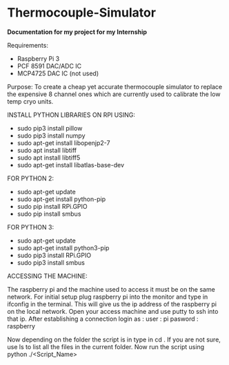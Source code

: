 # Thermocouple-Simulator
**Documentation for my project for my Internship**

Requirements:
* Raspberry Pi 3
* PCF 8591 DAC/ADC IC
* MCP4725 DAC IC (not used)

Purpose:
To create a cheap yet accurate thermocouple simulator to replace the expensive 8 channel ones which are currently used to calibrate the low temp cryo units.

INSTALL PYTHON LIBRARIES ON RPI USING:
* sudo pip3 install pillow
* sudo pip3 install numpy
* sudo apt-get install libopenjp2-7
* sudo apt install libtiff
* sudo apt install libtiff5
* sudo apt-get install libatlas-base-dev

FOR PYTHON 2:
* sudo apt-get update
* sudo apt-get install python-pip
* sudo pip install RPi.GPIO
* sudo pip install smbus

FOR PYTHON 3:
* sudo apt-get update
* sudo apt-get install python3-pip
* sudo pip3 install RPi.GPIO
* sudo pip3 install smbus

ACCESSING THE MACHINE: 

The raspberry pi and the machine used to access it must be on the same network. 
For initial setup plug raspberry pi into the monitor and type in ifconfig in the terminal. 
This will give us the ip address of the raspberry pi on the local network. 
Open your access machine and use putty to ssh into that ip. 
After establishing a connection login as :
user : pi
pasword : raspberry

Now depending on the folder the script is in type in cd <Folder Path>.
If you are not sure, use ls to list all the files in the current folder.
Now run the script using python ./<Script_Name>
